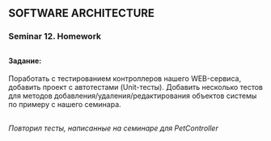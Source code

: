 ## SOFTWARE ARCHITECTURE
### Seminar 12. Homework
##
#### Задание:
Поработать с тестированием контроллеров нашего WEB-сервиса, добавить проект с автотестами (Unit-тесты).
Добавить несколько тестов для методов добавления/удаления/редактирования объектов системы по примеру с нашего семинара.
##
###### Повторил тесты, написанные на семинаре для PetController
###### 